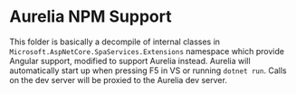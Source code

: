 # Aurelia NPM Support

This folder is basically a decompile of internal classes in `Microsoft.AspNetCore.SpaServices.Extensions` namespace 
which provide Angular support, modified to support Aurelia instead.  Aurelia will automatically start up when pressing 
F5 in VS or running `dotnet run`.  Calls on the dev server will be proxied to the Aurelia dev server.

